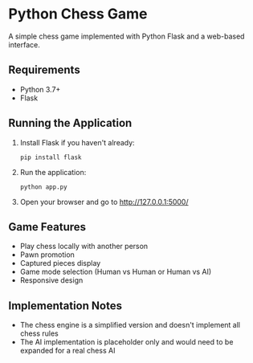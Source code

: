 # Python Chess Game

A simple chess game implemented with Python Flask and a web-based interface.

## Requirements

- Python 3.7+
- Flask

## Running the Application

1. Install Flask if you haven't already:
   ```
   pip install flask
   ```

2. Run the application:
   ```
   python app.py
   ```

3. Open your browser and go to http://127.0.0.1:5000/

## Game Features

- Play chess locally with another person
- Pawn promotion
- Captured pieces display
- Game mode selection (Human vs Human or Human vs AI)
- Responsive design

## Implementation Notes

- The chess engine is a simplified version and doesn't implement all chess rules
- The AI implementation is placeholder only and would need to be expanded for a real chess AI
